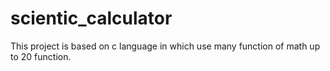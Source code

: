 # scientic_calculator
This project is based on c language in which use many function of math up to 20 function.
